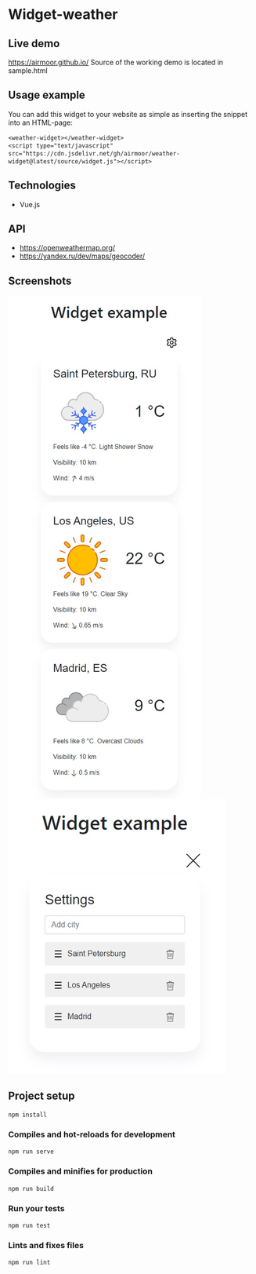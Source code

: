 # Widget-weather


## Live demo 
https://airmoor.github.io/
Source of the working demo is located in sample.html

## Usage example
You can add this widget to your website as simple as inserting the snippet into an HTML-page:
```
<weather-widget></weather-widget>
<script type="text/javascript" src="https://cdn.jsdelivr.net/gh/airmoor/weather-widget@latest/source/widget.js"></script>
```

## Technologies
* Vue.js

## API
* https://openweathermap.org/
* https://yandex.ru/dev/maps/geocoder/

## Screenshots
![screenshotes](https://github.com/airmoor/weather-widget/blob/master/screenshotes/1.jpg)
![screenshotes](https://github.com/airmoor/weather-widget/blob/master/screenshotes/2.jpg)

## Project setup
```
npm install
```

### Compiles and hot-reloads for development
```
npm run serve
```

### Compiles and minifies for production
```
npm run build
```

### Run your tests
```
npm run test
```

### Lints and fixes files
```
npm run lint
```

